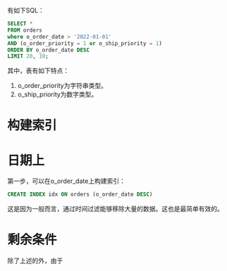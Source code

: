 有如下SQL：
```sql
SELECT *
FROM orders
where o_order_date > '2022-01-01'
AND (o_order_priority = 1 or o_ship_priority = 1)
ORDER BY o_order_date DESC
LIMIT 20, 10;
```
其中，表有如下特点：
1. o_order_priority为字符串类型。
2. o_ship_priority为数字类型。

# 构建索引
# 日期上
第一步，可以在o_order_date上构建索引：
```sql
CREATE INDEX idx ON orders (o_order_date DESC)
```
这是因为一般而言，通过时间过滤能够移除大量的数据。这也是最简单有效的。

# 剩余条件
除了上述的外，由于